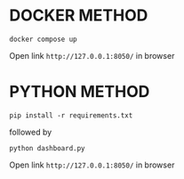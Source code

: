 # DOCKER METHOD
`docker compose up`

Open link `http://127.0.0.1:8050/` in browser

# PYTHON METHOD

`pip install -r requirements.txt`

followed by

`python dashboard.py`

Open link `http://127.0.0.1:8050/` in browser
